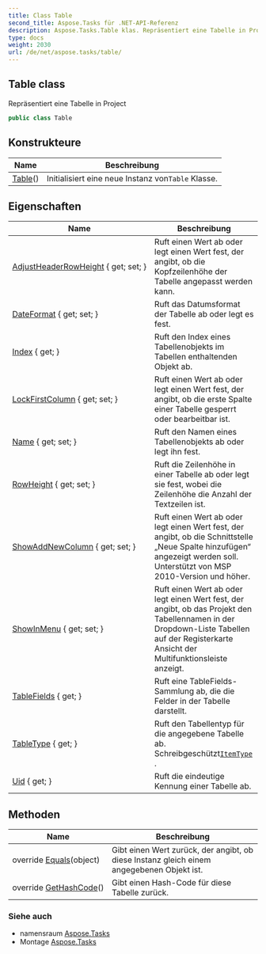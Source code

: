 ```yaml
---
title: Class Table
second_title: Aspose.Tasks für .NET-API-Referenz
description: Aspose.Tasks.Table klas. Repräsentiert eine Tabelle in Project
type: docs
weight: 2030
url: /de/net/aspose.tasks/table/
---
```

## Table class

Repräsentiert eine Tabelle in Project

```csharp
public class Table
```

## Konstrukteure

| Name | Beschreibung |
| --- | --- |
| [Table](table/)() | Initialisiert eine neue Instanz von`Table` Klasse. |

## Eigenschaften

| Name | Beschreibung |
| --- | --- |
| [AdjustHeaderRowHeight](../../aspose.tasks/table/adjustheaderrowheight/) { get; set; } | Ruft einen Wert ab oder legt einen Wert fest, der angibt, ob die Kopfzeilenhöhe der Tabelle angepasst werden kann. |
| [DateFormat](../../aspose.tasks/table/dateformat/) { get; set; } | Ruft das Datumsformat der Tabelle ab oder legt es fest. |
| [Index](../../aspose.tasks/table/index/) { get; } | Ruft den Index eines Tabellenobjekts im Tabellen enthaltenden Objekt ab. |
| [LockFirstColumn](../../aspose.tasks/table/lockfirstcolumn/) { get; set; } | Ruft einen Wert ab oder legt einen Wert fest, der angibt, ob die erste Spalte einer Tabelle gesperrt oder bearbeitbar ist. |
| [Name](../../aspose.tasks/table/name/) { get; set; } | Ruft den Namen eines Tabellenobjekts ab oder legt ihn fest. |
| [RowHeight](../../aspose.tasks/table/rowheight/) { get; set; } | Ruft die Zeilenhöhe in einer Tabelle ab oder legt sie fest, wobei die Zeilenhöhe die Anzahl der Textzeilen ist. |
| [ShowAddNewColumn](../../aspose.tasks/table/showaddnewcolumn/) { get; set; } | Ruft einen Wert ab oder legt einen Wert fest, der angibt, ob die Schnittstelle „Neue Spalte hinzufügen“ angezeigt werden soll. Unterstützt von MSP 2010-Version und höher. |
| [ShowInMenu](../../aspose.tasks/table/showinmenu/) { get; set; } | Ruft einen Wert ab oder legt einen Wert fest, der angibt, ob das Projekt den Tabellennamen in der Dropdown-Liste Tabellen auf der Registerkarte Ansicht der Multifunktionsleiste anzeigt. |
| [TableFields](../../aspose.tasks/table/tablefields/) { get; } | Ruft eine TableFields-Sammlung ab, die die Felder in der Tabelle darstellt. |
| [TableType](../../aspose.tasks/table/tabletype/) { get; } | Ruft den Tabellentyp für die angegebene Tabelle ab. Schreibgeschützt[`ItemType`](../itemtype/) . |
| [Uid](../../aspose.tasks/table/uid/) { get; } | Ruft die eindeutige Kennung einer Tabelle ab. |

## Methoden

| Name | Beschreibung |
| --- | --- |
| override [Equals](../../aspose.tasks/table/equals/)(object) | Gibt einen Wert zurück, der angibt, ob diese Instanz gleich einem angegebenen Objekt ist. |
| override [GetHashCode](../../aspose.tasks/table/gethashcode/)() | Gibt einen Hash-Code für diese Tabelle zurück. |

### Siehe auch

* namensraum [Aspose.Tasks](../../aspose.tasks/)
* Montage [Aspose.Tasks](../../)


